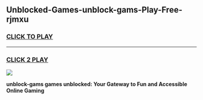 
## Unblocked-Games-unblock-gams-Play-Free-rjmxu
<h3>
<a href="https://premium76.site?title=unblock-gams&ref=17A">CLICK TO PLAY</a></h3>
<hr>

<h3>
<a href="https://premium76.site?title=unblock-gams&ref=17A">CLICK 2 PLAY</a>
  
</h3>

<a href="https://premium76.site?title=unblock-gams&ref=17A"><img src="https://clearcache.store/games.png"></a>


**unblock-gams games unblocked: Your Gateway to Fun and Accessible Online Gaming**
